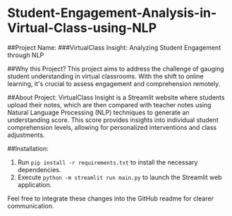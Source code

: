 # Student-Engagement-Analysis-in-Virtual-Class-using-NLP
##Project Name: 
###VirtualClass Insight: Analyzing Student Engagement through NLP

##Why this Project?
This project aims to address the challenge of gauging student understanding in virtual classrooms. With the shift to online learning, it's crucial to assess engagement and comprehension remotely.

##About Project:
VirtualClass Insight is a Streamlit website where students upload their notes, which are then compared with teacher notes using Natural Language Processing (NLP) techniques to generate an understanding score. This score provides insights into individual student comprehension levels, allowing for personalized interventions and class adjustments.

##Installation:
1. Run `pip install -r requirements.txt` to install the necessary dependencies.
2. Execute `python -m streamlit run main.py` to launch the Streamlit web application.

Feel free to integrate these changes into the GitHub readme for clearer communication.
